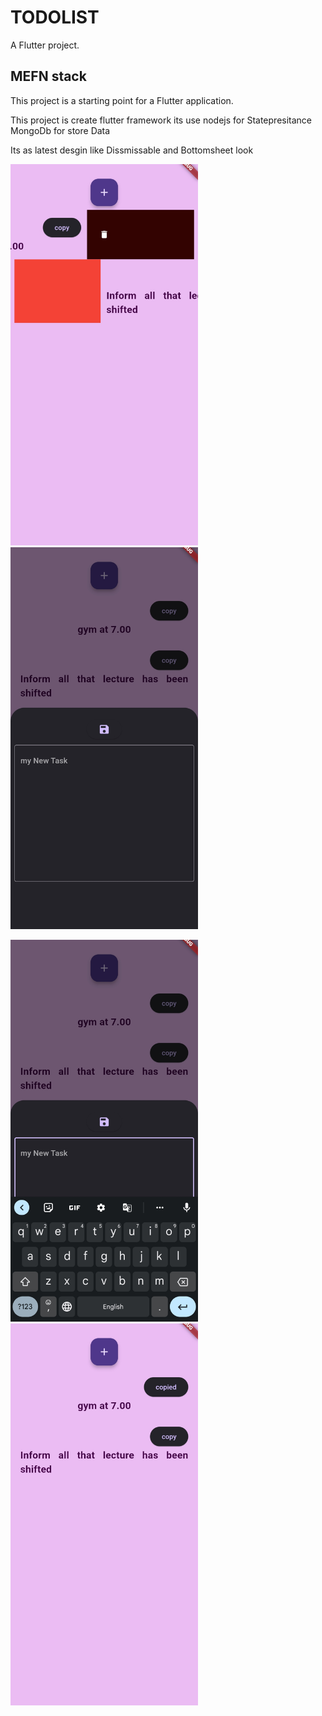 # TODOLIST

A  Flutter project.

## MEFN stack  

This project is a starting point for a Flutter application.

This project is create flutter framework its use nodejs for Statepresitance 
MongoDb for store Data

Its as latest desgin like Dissmissable and Bottomsheet look

<img src="s1.jpg" width="300">   <img src="s2.jpg" width="300">

<img src="s3.jpg" width="300">  <img src="s4.jpg" width="300">


